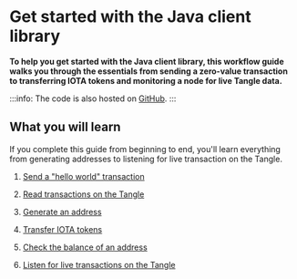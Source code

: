 # Get started with the Java client library

**To help you get started with the Java client library, this workflow guide walks you through the essentials from sending a zero-value transaction to transferring IOTA tokens and monitoring a node for live Tangle data.**

:::info:
The code is also hosted on [GitHub](https://github.com/JakeSCahill/java-iota-workshop).
:::

## What you will learn

If you complete this guide from beginning to end, you'll learn everything from generating addresses to listening for live transaction on the Tangle.

1. [Send a "hello world" transaction](../java/send-your-first-bundle.md)

2. [Read transactions on the Tangle](../java/read-transactions.md)

3. [Generate an address](../java/generate-an-address.md)

4. [Transfer IOTA tokens](../java/transfer-iota-tokens.md)

5. [Check the balance of an address](../java/check-balance.md)

6. [Listen for live transactions on the Tangle](../java/listen-for-transactions.md)
